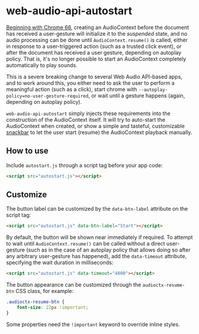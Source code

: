 # web-audio-api-autostart

[Beginning with Chrome 66](https://bugs.chromium.org/p/chromium/issues/detail?id=807017), creating an AudioContext before the document has received a user-gesture will initialize it to the *suspended* state, and no audio processing can be done until `AudioContext.resume()` is called, either in response to a user-triggered action (such as a trusted click event), or after the document has received a user gesture, depending on autoplay policy. That is, it's no longer possible to start an AudioContext completely automatically to play sounds.

This is a severe breaking change to several Web Audio API-based apps, and to work around this, you either need to ask the user to perform a meaningful action (such as a click), start chrome with `--autoplay-policy=no-user-gesture-required`, or wait until a gesture happens (again, depending on autoplay policy).

`web-audio-api-autostart` simply injects these requirements into the construction of the AudioContext itself. It will try to auto-start the AudioContext when created, or show a simple and tasteful, customizable [snackbar](https://material.io/guidelines/components/snackbars-toasts.html) to let the user start (resume) the AudioContext playback manually.

## How to use

Include `autostart.js` through a script tag before your app code:

```html
<script src="autostart.js"></script>
```

## Customize

The button label can be customized by the `data-btn-label` attribute on the script tag:

```html
<script src="autostart.js" data-btn-label="Start"></script>
```

By default, the button will be shown near immediately if required. To attempt to wait until `AudioContext.resume()` can be called without a direct user-gesture (such as in the case of an autoplay policy that allows doing so after any arbitrary user-gesture has happened), add the `data-timeout` attribute, specifying the wait duration in milliseconds:

```html
<script src="autostart.js" data-timeout="4000"></script>
```

The button appearance can be customized through the `audioctx-resume-btn` CSS class, for example:

```css
.audioctx-resume-btn {
    font-size: 22px !important;
}
```

Some properties need the `!important` keyword to override inline styles.
